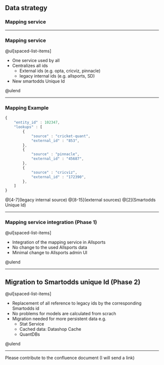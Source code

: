 ## Data strategy
### Mapping service

---

### Mapping service

@ul[spaced-list-items]

* One service used by all
* Centralizes all ids
  * External ids (e.g. opta, cricviz, pinnacle)
  * legacy internal ids (e.g. allsports, SD)
* New smartodds Unique Id

@ulend

---

### Mapping Example

```javascript
{
    "entity_id" : 102347,
    "lookups" : [
        {
            "source" : "cricket-quant",
            "external_id" : "853",
        },
        {
            "source" : "pinnacle",
            "external_id" : "45687",
        },
        {
            "source" : "cricviz",
            "external_id" : "172390",
        },
    ]
}
```
@[4-7](legacy internal source)
@[8-15](external sources)
@[2](Smartodds Unique Id)

---

### Mapping service integration (Phase 1)

@ul[spaced-list-items]

* Integration of the mapping service in Allsports
* No change to the used Allsports data
* Minimal change to Allsports admin UI

@ulend

---

## Migration to Smartodds unique Id (Phase 2)

@ul[spaced-list-items]

* Replacement of all reference to legacy ids by the corresponding Smartodds id
* No problems for models are calculated from scrach
* Migration needed for more persistent data e.g.
  * Stat Service
  * Cached data: Datashop Cache
  * QuantDBs

@ulend

---

Please contribute to the confluence document (I will send a link)
